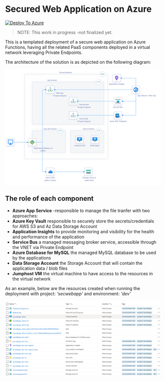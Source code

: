 # Secured Web Application on Azure

[![Deploy To Azure](https://aka.ms/deploytoazurebutton)](https://portal.azure.com/#create/Microsoft.Template/uri/https%3A%2F%2Fraw.githubusercontent.com%2Fnianton%2Fazure-secure-website%2Fmain%2Fdeploy%2Fazure.deploy.json)

> NOTE: This work in progress -not finalized yet.

This is a templated deployment of a secure web application on Azure Functions, having all the related PaaS components deployed in a virtual network leveraging Private Endpoints.

The architecture of the solution is as depicted on the following diagram:

![Artitectural Diagram](./assets/azure-diagram.png?raw=true)

## The role of each component
* **Azure App Service** -responsible to manage the file tranfer with two approaches:
* **Azure Key Vault** responsible to securely store the secrets/credentials for AWS S3 and Az Data Storage Account
* **Application Insights** to provide monitoring and visibility for the health and performance of the application
* **Service Bus** a managed messaging broker service, accessible through the VNET via Private Endpoint
* **Azure Database for MySQL** the managed MySQL database to be used by the applications
* **Data Storage Account** the Storage Account that will contain the application data / blob files
* **Jumphost VM** the virtual machine to have access to the resources in the virtual network

As an example, below are the resources created when running the deployment with project: *'secwebapp'* and environment: *'dev'*

![Artitectural Diagram](./assets/azure-resources.png?raw=true)